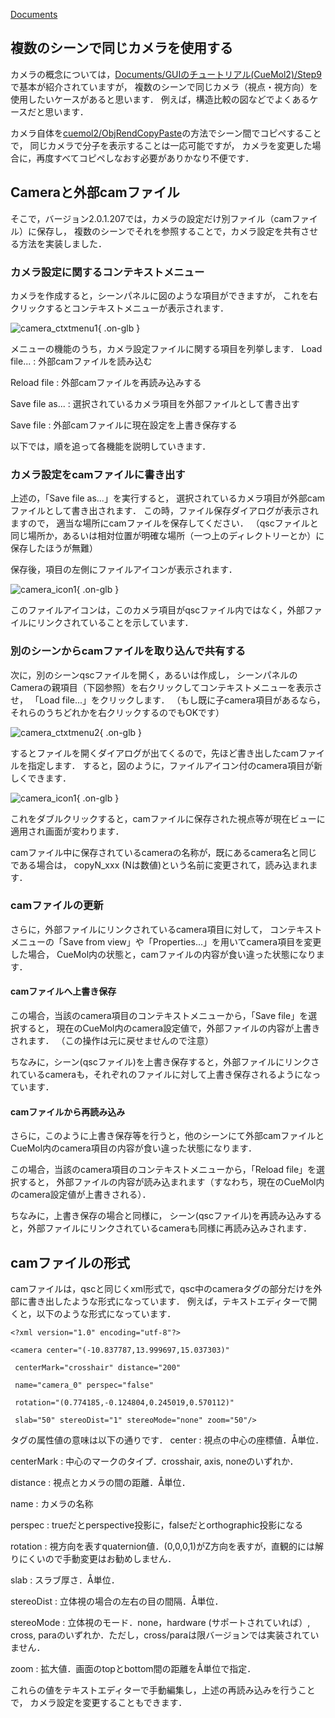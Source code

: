[Documents](../Documents)

## 複数のシーンで同じカメラを使用する
カメラの概念については，[Documents/GUIのチュートリアル(CueMol2)/Step9](../Documents/GUIのチュートリアル(CueMol2)/Step9)で基本が紹介されていますが，
複数のシーンで同じカメラ（視点・視方向）を使用したいケースがあると思います．
例えば，構造比較の図などでよくあるケースだと思います．

カメラ自体を[cuemol2/ObjRendCopyPaste](../cuemol2/ObjRendCopyPaste)の方法でシーン間でコピペすることで，
同じカメラで分子を表示することは一応可能ですが，
カメラを変更した場合に，再度すべてコピペしなおす必要がありかなり不便です．

## Cameraと外部camファイル
そこで，バージョン2.0.1.207では，カメラの設定だけ別ファイル（camファイル）に保存し，
複数のシーンでそれを参照することで，カメラ設定を共有させる方法を実装しました．

### カメラ設定に関するコンテキストメニュー
カメラを作成すると，シーンパネルに図のような項目ができますが，
これを右クリックするとコンテキストメニューが表示されます．

![camera_ctxtmenu1](../assets/images/cuemol2/CameraFile/camera_ctxtmenu1.png){ .on-glb }

メニューの機能のうち，カメラ設定ファイルに関する項目を列挙します．
Load file...
:   外部camファイルを読み込む

Reload file
:   外部camファイルを再読み込みする

Save file as...
:   選択されているカメラ項目を外部ファイルとして書き出す

Save file
:   外部camファイルに現在設定を上書き保存する


以下では，順を追って各機能を説明していきます．

### カメラ設定をcamファイルに書き出す
上述の，「Save file as...」を実行すると，
選択されているカメラ項目が外部camファイルとして書き出されます．
この時，ファイル保存ダイアログが表示されますので，
適当な場所にcamファイルを保存してください．
（qscファイルと同じ場所か，あるいは相対位置が明確な場所（一つ上のディレクトリーとか）に保存したほうが無難）

保存後，項目の左側にファイルアイコンが表示されます．

![camera_icon1](../assets/images/cuemol2/CameraFile/camera_icon1.png){ .on-glb }

このファイルアイコンは，このカメラ項目がqscファイル内ではなく，外部ファイルにリンクされていることを示しています．

### 別のシーンからcamファイルを取り込んで共有する
次に，別のシーンqscファイルを開く，あるいは作成し，
シーンパネルのCameraの親項目（下図参照）を右クリックしてコンテキストメニューを表示させ，
「Load file...」をクリックします．
（もし既に子camera項目があるなら，それらのうちどれかを右クリックするのでもOKです）

![camera_ctxtmenu2](../assets/images/cuemol2/CameraFile/camera_ctxtmenu2.png){ .on-glb }

するとファイルを開くダイアログが出てくるので，先ほど書き出したcamファイルを指定します．
すると，図のように，ファイルアイコン付のcamera項目が新しくできます．

![camera_icon1](../assets/images/cuemol2/CameraFile/camera_icon1.png){ .on-glb }

これをダブルクリックすると，camファイルに保存された視点等が現在ビューに適用され画面が変わります．

camファイル中に保存されているcameraの名称が，既にあるcamera名と同じである場合は，
copyN_xxx (Nは数値)という名前に変更されて，読み込まれます．

### camファイルの更新
さらに，外部ファイルにリンクされているcamera項目に対して，
コンテキストメニューの「Save from view」や「Properties...」を用いてcamera項目を変更した場合，
CueMol内の状態と，camファイルの内容が食い違った状態になります．

#### camファイルへ上書き保存
この場合，当該のcamera項目のコンテキストメニューから，「Save file」を選択すると，
現在のCueMol内のcamera設定値で，外部ファイルの内容が上書きされます．
（この操作は元に戻せませんので注意）

ちなみに，シーン(qscファイル)を上書き保存すると，外部ファイルにリンクされているcameraも，それぞれのファイルに対して上書き保存されるようになっています．

#### camファイルから再読み込み
さらに，このように上書き保存等を行うと，他のシーンにて外部camファイルとCueMol内のcamera項目の内容が食い違った状態になります．

この場合，当該のcamera項目のコンテキストメニューから，「Reload file」を選択すると，
外部ファイルの内容が読み込まれます（すなわち，現在のCueMol内のcamera設定値が上書きされる）．

ちなみに，上書き保存の場合と同様に，
シーン(qscファイル)を再読み込みすると，外部ファイルにリンクされているcameraも同様に再読み込みされます．

## camファイルの形式
camファイルは，qscと同じくxml形式で，qsc中のcameraタグの部分だけを外部に書き出したような形式になっています．
例えば，テキストエディターで開くと，以下のような形式になっています．
```
<?xml version="1.0" encoding="utf-8"?>
```
```
<camera center="(-10.837787,13.999697,15.037303)"
```
```
 centerMark="crosshair" distance="200"
```
```
 name="camera_0" perspec="false"
```
```
 rotation="(0.774185,-0.124804,0.245019,0.570112)"
```
```
 slab="50" stereoDist="1" stereoMode="none" zoom="50"/>
```

タグの属性値の意味は以下の通りです．
center
:   視点の中心の座標値．Å単位．

centerMark
:   中心のマークのタイプ．crosshair, axis, noneのいずれか．

distance
:   視点とカメラの間の距離．Å単位．

name
:   カメラの名称

perspec
:   trueだとperspective投影に，falseだとorthographic投影になる

rotation
:   視方向を表すquaternion値．(0,0,0,1)がZ方向を表すが，直観的には解りにくいので手動変更はお勧めしません．

slab
:   スラブ厚さ．Å単位．

stereoDist
:   立体視の場合の左右の目の間隔．Å単位．

stereoMode
:   立体視のモード．none，hardware (サポートされていれば）, cross, paraのいずれか．ただし，cross/paraは限バージョンでは実装されていません．

zoom
:   拡大値．画面のtopとbottom間の距離をÅ単位で指定．


これらの値をテキストエディターで手動編集し，上述の再読み込みを行うことで，
カメラ設定を変更することもできます．
